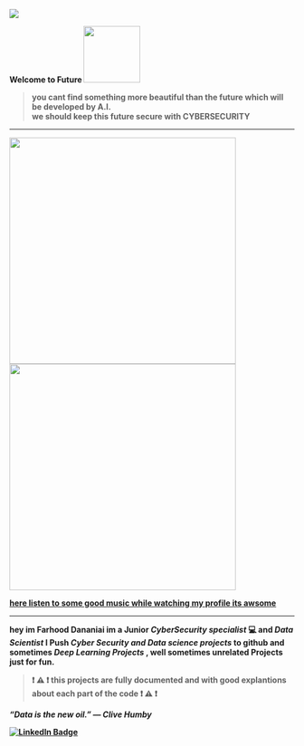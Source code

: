 ![](https://komarev.com/ghpvc/?username=farhood80)

 <b> Welcome to Future <b>
 <img src="https://bernardmarr.com/wp-content/uploads/2021/12/Future-Developments-of-AI.jpg" width="100"/>
  
  
  >you cant find something more beautiful than the future which will be developed by A.I.\
  >we should keep this future secure with <b> CYBERSECURITY <b> 
 
 *********************************************************************
  <div id="header" align="left">
 <img src="https://i.pinimg.com/originals/88/29/bb/8829bbfa76769440315fee3e671859cc.gif" width="400"/>              
           <img src="https://cdna.artstation.com/p/assets/images/images/024/636/044/original/wolfenoctis-ben-adendorff-cybercitycenturaartstation.gif?1583065432" width="400"/>
   
   
   [here listen to some good music while watching my profile its awsome](https://soundcloud.com/wazmusic/thinkin-of-a-drive-by)
 *********************************************************************  
    
  hey im Farhood Dananiai im a Junior <em> CyberSecurity specialist </em> :computer: and <em> Data Scientist </em>
  I Push <em> Cyber Security and Data science projects </em> to github  and sometimes <em> Deep Learning Projects </em> , 
    well sometimes unrelated Projects just for fun.
  
 >:exclamation: :warning:  :exclamation: <b> this projects are fully documented and with good explantions about each part of the code </b> :exclamation: :warning:  :exclamation: 
  
</div>

 <em> “Data is the new oil.” — Clive Humby </em>
  
  <div id="badges">
<a href="https://www.linkedin.com/in/farhood-dananiae-2b22b1229">
    <img src="https://img.shields.io/badge/LinkedIn-blue?style=for-the-badge&logo=linkedin&logoColor=white" alt="LinkedIn Badge"/>
 </div>

